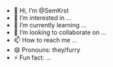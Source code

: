 - 👋 Hi, I’m @SemKrst
- 👀 I’m interested in ...
- 🌱 I’m currently learning ...
- 💞️ I’m looking to collaborate on ...
- 📫 How to reach me ...
- 😄 Pronouns: they/furry
- ⚡ Fun fact: ...

<!---
SemKrst/SemKrst is a ✨ special ✨ repository because its `README.md` (this file) appears on your GitHub profile.
You can click the Preview link to take a look at your changes.
--->
